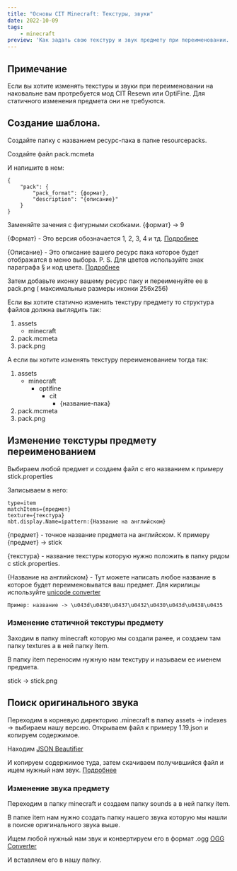 ```yaml
---
title: "Основы CIT Minecraft: Текстуры, звуки"
date: 2022-10-09
tags:
    - minecraft
preview: 'Как задать свою текстуру и звук предмету при переименовании. CIT.'
---
```


## Примечание

Если вы хотите изменять текстуры и звуки при переименовании на наковальне вам протребуется мод CIT Resewn или OptiFine.
Для статичного изменения предмета они не требуются.

## Создание шаблона.

Создайте папку с названием ресурс-пака в папке resourcepacks.

Создайте файл pack.mcmeta

И напишите в нем:

```
{
    "pack": {
        "pack_format": {формат},
        "description": "{описание}"
    }
}
```

Заменяйте зачения с фигурными скобками. {формат} -> 9

{Формат} - Это версия обозначается 1, 2, 3, 4 и тд. [Подробнее](https://minecraft.fandom.com/wiki/Pack_format)

{Описание} - Это описание вашего ресурс пака которое будет отображатся в меню выбора. P. S. Для цветов используйте знак параграфа § и код цвета. [Подробнее](https://minecraft.fandom.com/ru/wiki/%D0%A4%D0%BE%D1%80%D0%BC%D0%B0%D1%82%D0%B8%D1%80%D0%BE%D0%B2%D0%B0%D0%BD%D0%B8%D0%B5_%D1%82%D0%B5%D0%BA%D1%81%D1%82%D0%B0)

Затем добавьте иконку вашему ресурс паку и переименуйте ее в pack.png ( максимальные размеры иконки 256x256)

Если вы хотите статично изменить текстуру предмету то структура файлов должна выглядить так:

1. assets
    - minecraft
2. pack.mcmeta
3. pack.png

А если вы хотите изменять текстуру переименованием тогда так:

1. assets
    - minecraft
        - optifine
            - cit
                - {название-пака}
2. pack.mcmeta
3. pack.png

## Изменение текстуры предмету переименованием

Выбираем любой предмет и создаем файл с его названием к примеру stick.properties

Записываем в него:

```
type=item
matchItems={предмет}
texture={текстура}
nbt.display.Name=ipattern:{Название на английском}
```

{предмет} - точное название предмета на английском. К примеру {предмет} -> stick

{текстура} - название текстуры которую нужно положить в папку рядом с stick.properties.

{Название на английском} - Тут можете написать любое название в которое будет переименовыватся ваш предмет. Для кирилицы используйте [unicode converter](https://www.google.com/search?q=unicode+decoder)

```
Пример: название -> \u043d\u0430\u0437\u0432\u0430\u043d\u0438\u0435
```

### Изменение статичной текстуры предмету

Заходим в папку minecraft которую мы создали ранее, и создаем там папку textures а в ней папку item.

В папку item переносим нужную нам текстуру и называем ее именем предмета.

stick -> stick.png

## Поиск оригинального звука

Переходим в корневую директорию .minecraft в папку assets -> indexes -> выбираем нашу версию.
Открываем файл к примеру 1.19.json и копируем содержимое.

Находим [JSON Beautifier](https://www.google.com/search?q=json+beautifier)

И копируем содержимое туда, затем скачиваем получившийся файл и ищем нужный нам звук. [Подробнее](https://youtu.be/SoHYuoPbnPE?t=66)

### Изменение звука предмету

Переходим в папку minecraft и создаем папку sounds а в ней папку item.

В папке item нам нужно создать папку нашего звука которую мы нашли в поиске оригинального звука выше.

Ищем любой нужный нам звук и конвертируем его в формат .ogg [OGG Converter](https://www.google.com/search?q=ogg+converter)

И вставляем его в нашу папку.
